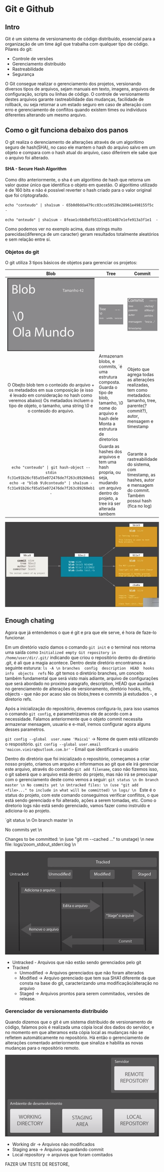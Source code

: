# Git e Github

## Intro

Git é um sistema de versionamento de código distribuído, essencial para a organização de um time ágil que trabalha com qualquer tipo de código.
Pilares do git:

* Controle de versões
* Gerenciamento distribuído
* Rastreabilidade
* Segurança

O Git consegue realizar o gerenciamento dos projetos, versionando diversos tipos de arquivos, sejam manuais em texto, imagens, arquivos de configuração, scripts ou linhas de código. O controle de versionamento destes arquivos garante rastreabilidade das mudanças, facilidade de rollback, ou seja retornar a um estado seguro em caso de alteração com erro e gerenciamento de conflitos quando existem times ou indivíduos diferentes alterando um mesmo arquivo.

## Como o git funciona debaixo dos panos

O git realiza o derenciamento de alterações através de um algoritimo seguro de hash(SHA), no caso ele mantem o hash do arquivo salvo em um objeto e compara com o hash atual do arquivo, caso diferirem ele sabe que o arquivo foi alterado.

#### SHA - Secure Hash Algorithm

Como dito anteriormente, o sha é um algoritimo de hash que retorna um valor _quase_ único que identifica o objeto em questão. O algoritimo utilizado é de 160 bits e não é possível reverter o hash criado para o valor original que foi criptografado.

`echo "conteudo" | sha1sum -
65b0d0dda479cc03cce59528e28961e498155f5c  -
`

`echo "onteudo" | sha1sum -
8feae1c68dbdfb512ce8514d87e1efe913a3f1e1  -`

Como podemos ver no exemplo acima, duas strings muito parecidas(diferença de um caracter) geram resultados totalmente aleatórios e sem relação entre sí.

### **Objetos do git**

O git utiliza 3 tipos básicos de objetos para gerenciar os projetos:

| Blob | Tree | Commit  |   |
|:-: |- |- |- |
| ![Representação de um blob](images/blob_obj.png)  | ![Representação de uma tree](images/tree_obj.png)  | ![Representação de um commit](images/commit_obj.png)  |   |
| O Obejto blob tem o conteúdo do arquivo + os metadados em sua composição (e isso é levado em consideração no hash como veremos abaixo)         Os metadados incluem o tipo de objeto, o tamanho, uma string \0 e o conteúdo do arquivo.  | Armazenam blobs, e commits, ´é uma estrutura composta. Guarda o tipo de blob, tamanho, \0 nome do arquivo e hash dele Monta a estrutura de diretorios  | Objeto que agrega todas as alterações realizadas, tem como metadados: tamanho, tree, parente(?commit?), autor, mensagem e timestamp  |   |
| `echo "conteudo" \| git hash-object --stdin fc31e91b26cf85a55e072476de7f263c89260eb1`  `echo -e "blob 9\0conteudo" \| sha1sum - fc31e91b26cf85a55e072476de7f263c89260eb1  -`  | Guarda as hashes dos arquivos e tem uma hash propria, ou seja, mudando um arquivo dentro do projeto, a tree irá ser alterada tambem  | Garante a rastreabilidade do sistema, com timestamp, as hashes, autor e mensagem do commit. Também possui hash (fica no log)  |   |

<div style="text-align:center">

![alt](images/all_obj.png)

</div>


## Enough chating

Agora que já entendemos o que é git e pra que ele serve, é hora de faze-lo funcionar.

Em um diretório vazio damos o comando `git init` e o terminal nos retorna uma saída como `Initialized empty Git repository in /home/user/dir/.git/` indicando que criou o repositório dentro do diretório .git, é ali que a magia acontece. Dentro deste diretório encontramos a seguinte esturura: 
`ls -A \n branches  config  description  HEAD  hooks  info  objects  refs`
No .git temos o diretório branches, um conceito também fundamental que será visto mais adiante, arquivo de configurações que será abordado no proximo paragrafo, description, HEAD que auxiliará no gerenciamento de alterações de versionamento, diretório hooks, info, objects - que não por acaso são os blobs,trees e commits já estudados -, e diretorio refs.

Após a inicialização do repositório, devemos configura-lo, para isso usamos o comando `git config`, e parametrizamos ele de acordo com a necessidade. Falamos anteriormente que o objeto commit necessita armazenar mensagem, usuario e e-mail, iremos configurar agora alguns desses parametros.

`git config --global  user.name 'Maica1'` -> Nome de quem está utilizando o respositório.
`git config --global user.email 'maicon.vieira@outlook.com.br'` - Email que identificará o usuário

Dentro do diretório que foi inicializado o repositório, começamos a criar nosso projeto, criamos um arquivo e informamos ao git que ele irá gerenciar este arquivo, através do comando `git add filename`, caso não fizemos isso, o git saberá que o arquivo está dentro do projeto, mas não irá se preocupar com o gerenciamento deste como vemos a seguir:
`git status \n
On branch master \n
No commits yet \n
Untracked files: \n
  (use "git add <file>..." to include in what will be committed) \n
	logs/ \n
`
Este é o status do projeto, com este comando conseguimos verificar conflitos, o que está sendo gerenciado e foi alterado, ações a serem tomadas, etc.
Como o diretorio logs não está sendo gerenciado, vamos fazer como instruído e adiciona-lo ao projeto.

`git status \n
On branch master \n


No commits yet \n

Changes to be committed: \n
  (use "git rm --cached <file>..." to unstage) \n
new file:   logs/zoom_stdout_stderr.log \n
`

![Aprofundamento no gerencimanto de arquivos](images/tracking_state.png)

* Untracked - Arquivos que não estão sendo gerenciados pelo git
* Tracked
  * Unmodified -> Arquivos gerenciados que não foram alterados
  * Modified -> Arquivo gerenciado que tem sua SHA1 diferente da que consta na base do git, caracterizando uma modificação/alteração no arquivo
  * Staged -> Arquivos prontos para serem commitados, versões de release. 

### Gerenciador de versionamento distribuido

Quando dizemos que o git é um sistema distribuido de versionamento de código, falamos pois é realizada uma cópia local dos dados do servidor, e no momento em que alteramos esta cópia local as mudanças não se refletem automáticamente no repositório. Há então o gerenciamento de alterações comentado anteriormente que sinaliza e habilita as novas mudanças para o repositório remoto.

![alt](images/staging_areas.png)

* Working dir -> Arquivos não modificados
* Staging area -> Arquivos aguardando commit
* Local repository -> arquivos que foram comitados

FAZER UM TESTE DE RESTORE, 